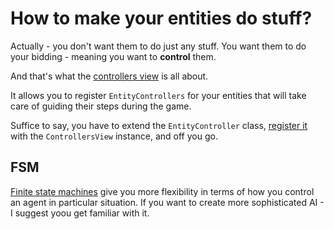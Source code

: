 # How to make your entities do stuff? #

Actually - you don't want them to do just any stuff. You want them to do your bidding - meaning you want to **control** them.

And that's what the [controllers view](ControllersViewReference.md) is all about.

It allows you to register `EntityControllers` for your entities that will take care of guiding their steps during the game.

Suffice to say, you have to extend the `EntityController` class, [register it](ControllersViewReference#Controllers_factory.md) with the `ControllersView` instance, and off you go.

## FSM ##
[Finite state machines](FSM.md) give you more flexibility in terms of how you control an agent in particular situation.
If you want to create more sophisticated AI - I suggest yoou get familiar with it.